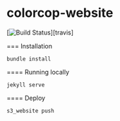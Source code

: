# colorcop-website
[![Build Status](https://travis-ci.org/ColorCop/color-cop-website.png?branch=master)][travis]

===
Installation

    bundle install


==== 
Running locally

    jekyll serve

==== 
Deploy

    s3_website push
